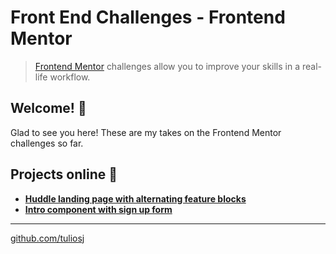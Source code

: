 # Front End Challenges - Frontend Mentor

> [Frontend Mentor](https://www.frontendmentor.io) challenges allow you to improve your skills in a real-life workflow.

## Welcome! 👋

Glad to see you here! These are my takes on the Frontend Mentor challenges so far.

## Projects online 🚀

- [**Huddle landing page with alternating feature blocks**](https://tuliosj.github.io/frontendmentor/huddle-landing-page-with-alternating-feature-blocks/)
- [**Intro component with sign up form**](https://tuliosj.github.io/frontendmentor/intro-component-with-signup-form/)

---

[github.com/tuliosj](https://github.com/tuliosj)
